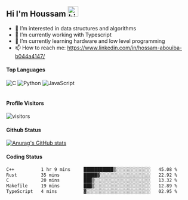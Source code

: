 ## Hi I'm Houssam <img src="https://user-images.githubusercontent.com/1303154/88677602-1635ba80-d120-11ea-84d8-d263ba5fc3c0.gif" width="28px" alt="hi">

- 👀 I’m interested in data structures and algorithms
- 🔭 I’m currently working with Typescript
- 🌱 I’m currently learning hardware and low level programming
- 📫 How to reach me: https://www.linkedin.com/in/hossam-abouiba-b044a4147/

#### Top Languages

![C](https://img.shields.io/badge/c-%2300599C.svg?style=for-the-badge&logo=c&logoColor=white)
![Python](https://img.shields.io/badge/python-%2314354C.svg?style=for-the-badge&logo=python&logoColor=white)
![JavaScript](https://img.shields.io/badge/javascript-%23323330.svg?style=for-the-badge&logo=javascript&logoColor=%23F7DF1E)
<br />
<br />
#### Profile Visitors
![visitors](https://visitor-badge.glitch.me/badge?page_id=project-HOSSAM.project-HOSSAM)

#### Github Status
[![Anurag's GitHub stats](https://github-readme-stats.vercel.app/api?username=0xPride&theme=tokyonight)](https://github.com/anuraghazra/github-readme-stats)

#### Coding Status
<!--START_SECTION:waka-->

```txt
C++          1 hr 9 mins     ███████████▒░░░░░░░░░░░░░   45.08 %
Rust         35 mins         █████▓░░░░░░░░░░░░░░░░░░░   22.92 %
C            20 mins         ███▒░░░░░░░░░░░░░░░░░░░░░   13.32 %
Makefile     19 mins         ███▒░░░░░░░░░░░░░░░░░░░░░   12.89 %
TypeScript   4 mins          ▓░░░░░░░░░░░░░░░░░░░░░░░░   02.95 %
```

<!--END_SECTION:waka-->
